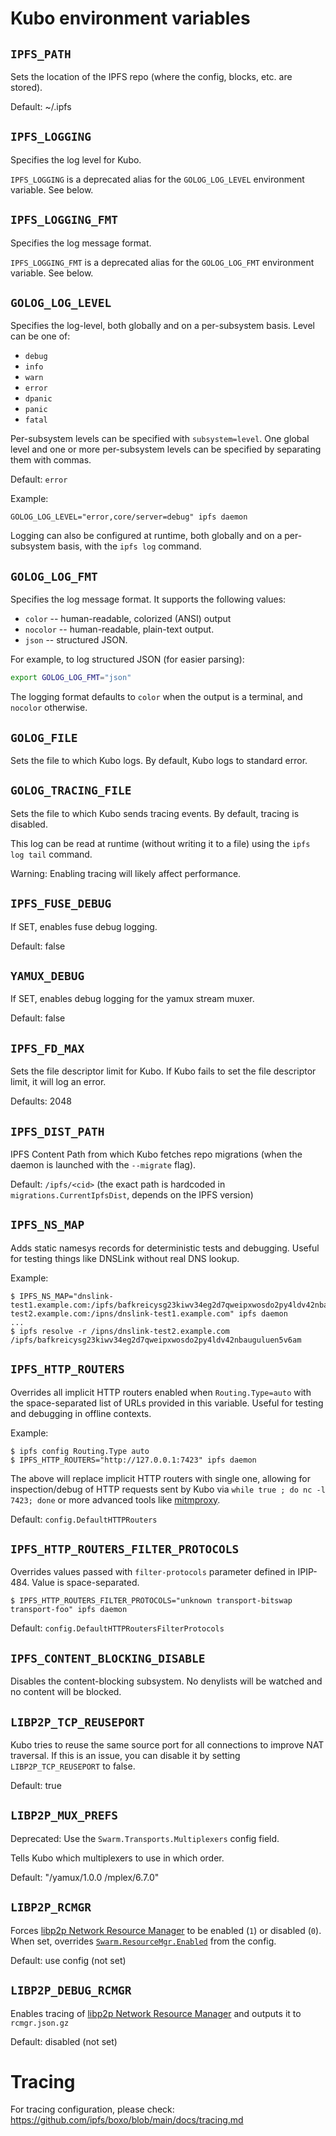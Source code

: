 # Kubo environment variables

## `IPFS_PATH`

Sets the location of the IPFS repo (where the config, blocks, etc.
are stored).

Default: ~/.ipfs

## `IPFS_LOGGING`

Specifies the log level for Kubo.

`IPFS_LOGGING` is a deprecated alias for the `GOLOG_LOG_LEVEL` environment variable.  See below.

## `IPFS_LOGGING_FMT`

Specifies the log message format.

`IPFS_LOGGING_FMT` is a deprecated alias for the `GOLOG_LOG_FMT` environment variable.  See below.

## `GOLOG_LOG_LEVEL`

Specifies the log-level, both globally and on a per-subsystem basis.  Level can be one of:

* `debug`
* `info`
* `warn`
* `error`
* `dpanic`
* `panic`
* `fatal`

Per-subsystem levels can be specified with `subsystem=level`.  One global level and one or more per-subsystem levels
can be specified by separating them with commas.

Default: `error`

Example:

```console
GOLOG_LOG_LEVEL="error,core/server=debug" ipfs daemon
```

Logging can also be configured at runtime, both globally and on a per-subsystem basis, with the `ipfs log` command.

## `GOLOG_LOG_FMT`

Specifies the log message format.  It supports the following values:

- `color` -- human-readable, colorized (ANSI) output
- `nocolor` -- human-readable, plain-text output.
- `json` -- structured JSON.

For example, to log structured JSON (for easier parsing):

```bash
export GOLOG_LOG_FMT="json"
```
The logging format defaults to `color` when the output is a terminal, and `nocolor` otherwise.

## `GOLOG_FILE`

Sets the file to which Kubo logs. By default, Kubo logs to standard error.

## `GOLOG_TRACING_FILE`

Sets the file to which Kubo sends tracing events. By default, tracing is
disabled.

This log can be read at runtime (without writing it to a file) using the `ipfs
log tail` command.

Warning: Enabling tracing will likely affect performance.

## `IPFS_FUSE_DEBUG`

If SET, enables fuse debug logging.

Default: false

## `YAMUX_DEBUG`

If SET, enables debug logging for the yamux stream muxer.

Default: false

## `IPFS_FD_MAX`

Sets the file descriptor limit for Kubo. If Kubo fails to set the file
descriptor limit, it will log an error.

Defaults: 2048

## `IPFS_DIST_PATH`

IPFS Content Path from which Kubo fetches repo migrations (when the daemon
is launched with the `--migrate` flag).

Default: `/ipfs/<cid>` (the exact path is hardcoded in
`migrations.CurrentIpfsDist`, depends on the IPFS version)

## `IPFS_NS_MAP`

Adds static namesys records for deterministic tests and debugging.
Useful for testing things like DNSLink without real DNS lookup.

Example:

```console
$ IPFS_NS_MAP="dnslink-test1.example.com:/ipfs/bafkreicysg23kiwv34eg2d7qweipxwosdo2py4ldv42nbauguluen5v6am,dnslink-test2.example.com:/ipns/dnslink-test1.example.com" ipfs daemon
...
$ ipfs resolve -r /ipns/dnslink-test2.example.com
/ipfs/bafkreicysg23kiwv34eg2d7qweipxwosdo2py4ldv42nbauguluen5v6am
```

## `IPFS_HTTP_ROUTERS`

Overrides all implicit HTTP routers enabled when `Routing.Type=auto` with
the space-separated list of URLs provided in this variable.
Useful for testing and debugging in offline contexts.

Example:

```console
$ ipfs config Routing.Type auto
$ IPFS_HTTP_ROUTERS="http://127.0.0.1:7423" ipfs daemon
```

The above will replace implicit HTTP routers with single one, allowing for
inspection/debug of HTTP requests sent by Kubo via `while true ; do nc -l 7423; done`
or more advanced tools like [mitmproxy](https://docs.mitmproxy.org/stable/#mitmproxy).

Default: `config.DefaultHTTPRouters`

## `IPFS_HTTP_ROUTERS_FILTER_PROTOCOLS`

Overrides values passed with `filter-protocols` parameter defined in IPIP-484.
Value is space-separated.

```console
$ IPFS_HTTP_ROUTERS_FILTER_PROTOCOLS="unknown transport-bitswap transport-foo" ipfs daemon
```

Default: `config.DefaultHTTPRoutersFilterProtocols`

## `IPFS_CONTENT_BLOCKING_DISABLE`

Disables the content-blocking subsystem. No denylists will be watched and no
content will be blocked.

## `LIBP2P_TCP_REUSEPORT`

Kubo tries to reuse the same source port for all connections to improve NAT
traversal. If this is an issue, you can disable it by setting
`LIBP2P_TCP_REUSEPORT` to false.

Default: true

## `LIBP2P_MUX_PREFS`

Deprecated: Use the `Swarm.Transports.Multiplexers` config field.

Tells Kubo which multiplexers to use in which order.

Default: "/yamux/1.0.0 /mplex/6.7.0"

## `LIBP2P_RCMGR`

Forces [libp2p Network Resource Manager](https://github.com/libp2p/go-libp2p-resource-manager#readme)
to be enabled (`1`) or disabled (`0`).
When set, overrides [`Swarm.ResourceMgr.Enabled`](https://github.com/ipfs/kubo/blob/master/docs/config.md#swarmresourcemgrenabled) from the config.

Default: use config (not set)

## `LIBP2P_DEBUG_RCMGR`

Enables tracing of [libp2p Network Resource Manager](https://github.com/libp2p/go-libp2p-resource-manager#readme)
and outputs it to `rcmgr.json.gz`


Default: disabled (not set)

# Tracing

For tracing configuration, please check: https://github.com/ipfs/boxo/blob/main/docs/tracing.md
